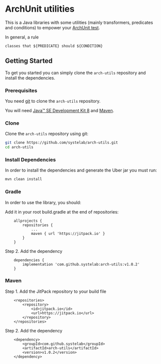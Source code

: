 
# ArchUnit utilities

This is a Java libraries with some utilities (mainly transformers, predicates and conditions) to empower your [ArchUnit test][archunit].

In general, a rule 
```
classes that ${PREDICATE} should ${CONDITION}
```

## Getting Started

To get you started you can simply clone the `arch-utils` repository and install the dependencies.

### Prerequisites

You need [git][git] to clone the `arch-utils` repository.

You will need [Java™ SE Development Kit 8][jdk-download] and [Maven][maven].

### Clone

Clone the `arch-utils` repository using git:

```bash
git clone https://github.com/systelab/arch-utils.git
cd arch-utils
```

### Install Dependencies

In order to install the dependencies and generate the Uber jar you must run:

```bash
mvn clean install
```

### Gradle

In order to use the library, you should:

Add it in your root build.gradle at the end of repositories:

```
	allprojects {
        repositories {
            ...
            maven { url 'https://jitpack.io' }
        }
	}
```

Step 2. Add the dependency

```
	dependencies {
        implementation 'com.github.systelab:arch-utils:v1.0.2'
	}
```

### Maven

Step 1. Add the JitPack repository to your build file

```
	<repositories>
		<repository>
		    <id>jitpack.io</id>
		    <url>https://jitpack.io</url>
		</repository>
	</repositories>
```

Step 2. Add the dependency

```
	<dependency>
	    <groupId>com.github.systelab</groupId>
	    <artifactId>arch-utils</artifactId>
	    <version>v1.0.2</version>
	</dependency>
```

[git]: https://git-scm.com/
[archunit]: https://git-scm.com/
[maven]: https://maven.apache.org/download.cgi
[jdk-download]: http://www.oracle.com/technetwork/java/javase/downloads
[JEE]: http://www.oracle.com/technetwork/java/javaee/tech/index.html
[junit]: https://junit.org/junit5/



